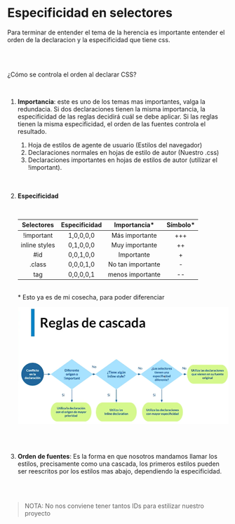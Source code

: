 # Especificidad en selectores

Para terminar de entender el tema de la herencia es importante entender el orden de la declaracion y la especificidad que tiene css.

<br>
<br>

¿Cómo se controla el orden al declarar CSS?

<br>

1. **Importancia**: este es uno de los temas mas importantes, valga la redundacia. Si dos declaraciones tienen la misma importancia, la especificidad de las reglas decidirá cuál se debe aplicar. Si las reglas tienen la misma especificidad, el orden de las fuentes controla el resultado.
   1. Hoja de estilos de agente de usuario (Estilos del navegador)
   2. Declaraciones normales en hojas de estilo de autor (Nuestro .css)
   3. Declaraciones importantes en hojas de estilos de autor (utilizar el !important).    
   
   <br>
   <br>

2. **Especificidad**
   
    <br>

    | Selectores | Especificidad | Importancia* | Símbolo* |
    | :---: | :---: | :---: | :---: |
    | !important | 1,0,0,0,0 | Más importante | +++
    | inline styles | 0,1,0,0,0 | Muy importante |++
    | #id | 0,0,1,0,0 | Importante | +
    | .class | 0,0,0,1,0 | No tan importante |-
    | tag | 0,0,0,0,1 | menos importante | --
   
   <br>
   * Esto ya es de mi cosecha, para poder diferenciar
    
    <br>

    ![cascade-algorithm](./assets/images/cascade-algorithm.png)

    <br>
    <br>

3. **Orden de fuentes**: Es la forma en que nosotros mandamos llamar los estilos, precisamente como una cascada, los primeros estilos pueden ser reescritos por los estilos mas abajo, dependiendo la especificidad.
   
<br>
<br>

> NOTA: No nos conviene tener tantos IDs para estilizar nuestro proyecto
